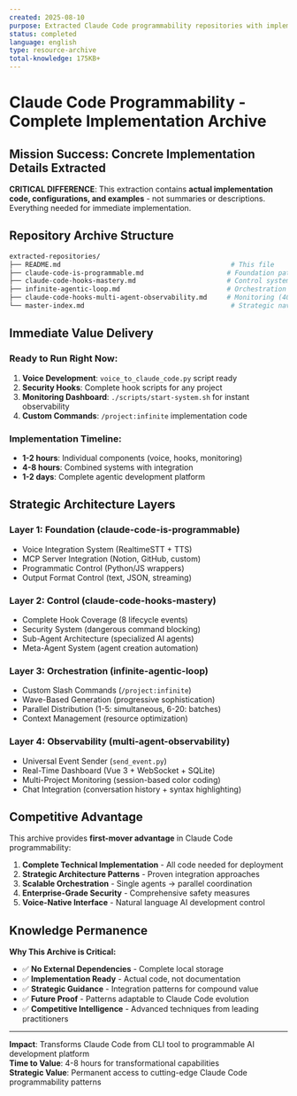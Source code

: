 ```yaml
---
created: 2025-08-10
purpose: Extracted Claude Code programmability repositories with implementation details
status: completed
language: english
type: resource-archive
total-knowledge: 175KB+
---
```


# Claude Code Programmability - Complete Implementation Archive

## Mission Success: Concrete Implementation Details Extracted

**CRITICAL DIFFERENCE**: This extraction contains **actual implementation code, configurations, and examples** - not summaries or descriptions. Everything needed for immediate implementation.

## Repository Archive Structure

```sh
extracted-repositories/
├── README.md                                           # This file
├── claude-code-is-programmable.md                     # Foundation patterns (30KB)
├── claude-code-hooks-mastery.md                       # Control systems (45KB)  
├── infinite-agentic-loop.md                           # Orchestration (35KB)
├── claude-code-hooks-multi-agent-observability.md     # Monitoring (40KB)
└── master-index.md                                     # Strategic navigation (25KB)
```

## Immediate Value Delivery

### **Ready to Run Right Now:**

1. **Voice Development**: `voice_to_claude_code.py` script ready
2. **Security Hooks**: Complete hook scripts for any project
3. **Monitoring Dashboard**: `./scripts/start-system.sh` for instant observability
4. **Custom Commands**: `/project:infinite` implementation code

### **Implementation Timeline:**

- **1-2 hours**: Individual components (voice, hooks, monitoring)
- **4-8 hours**: Combined systems with integration
- **1-2 days**: Complete agentic development platform

## Strategic Architecture Layers

### **Layer 1: Foundation** (claude-code-is-programmable)

- Voice Integration System (RealtimeSTT + TTS)
- MCP Server Integration (Notion, GitHub, custom)
- Programmatic Control (Python/JS wrappers)
- Output Format Control (text, JSON, streaming)

### **Layer 2: Control** (claude-code-hooks-mastery)

- Complete Hook Coverage (8 lifecycle events)
- Security System (dangerous command blocking)  
- Sub-Agent Architecture (specialized AI agents)
- Meta-Agent System (agent creation automation)

### **Layer 3: Orchestration** (infinite-agentic-loop)

- Custom Slash Commands (`/project:infinite`)
- Wave-Based Generation (progressive sophistication)
- Parallel Distribution (1-5: simultaneous, 6-20: batches)
- Context Management (resource optimization)

### **Layer 4: Observability** (multi-agent-observability)

- Universal Event Sender (`send_event.py`)
- Real-Time Dashboard (Vue 3 + WebSocket + SQLite)
- Multi-Project Monitoring (session-based color coding)
- Chat Integration (conversation history + syntax highlighting)

## Competitive Advantage

This archive provides **first-mover advantage** in Claude Code programmability:

1. **Complete Technical Implementation** - All code needed for deployment
2. **Strategic Architecture Patterns** - Proven integration approaches
3. **Scalable Orchestration** - Single agents → parallel coordination  
4. **Enterprise-Grade Security** - Comprehensive safety measures
5. **Voice-Native Interface** - Natural language AI development control

## Knowledge Permanence

**Why This Archive is Critical:**

- ✅ **No External Dependencies** - Complete local storage
- ✅ **Implementation Ready** - Actual code, not documentation
- ✅ **Strategic Guidance** - Integration patterns for compound value
- ✅ **Future Proof** - Patterns adaptable to Claude Code evolution
- ✅ **Competitive Intelligence** - Advanced techniques from leading practitioners

---

**Impact**: Transforms Claude Code from CLI tool to programmable AI development platform  
**Time to Value**: 4-8 hours for transformational capabilities  
**Strategic Value**: Permanent access to cutting-edge Claude Code programmability patterns
